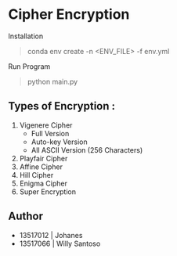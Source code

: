 # Cipher Encryption

Installation
> conda env create -n <ENV_FILE> -f env.yml

Run Program
> python main.py

## Types of Encryption :
1. Vigenere Cipher 
   - Full Version
   - Auto-key Version
   - All ASCII Version (256 Characters)
2. Playfair Cipher
3. Affine Cipher
4. Hill Cipher
5. Enigma Cipher
6. Super Encryption

## Author
- 13517012 | Johanes
- 13517066 | Willy Santoso
